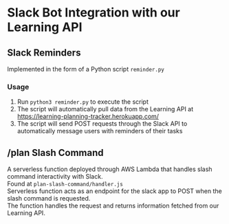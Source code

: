 # Slack Bot Integration with our Learning API
## Slack Reminders
Implemented in the form of a Python script `reminder.py`
### Usage
1. Run `python3 reminder.py` to execute the script
2. The script will automatically pull data from the Learning API at https://learning-planning-tracker.herokuapp.com/
3. The script will send POST requests through the Slack API to automatically message users with reminders of their tasks

## /plan Slash Command
A serverless function deployed through AWS Lambda that handles slash command interactivity with Slack.  
Found at `plan-slash-command/handler.js`  
Serverless function acts as an endpoint for the slack app to POST when the slash command is requested.  
The function handles the request and returns information fetched from our Learning API.